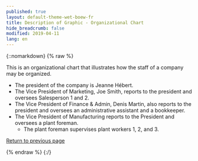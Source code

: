 ```yaml
---
published: true
layout: default-theme-wet-boew-fr
title: Description of Graphic - Organizational Chart
hide_breadcrumb: false
modified: 2019-04-11
lang: en
---
```

{::nomarkdown}
{% raw %}
<p>This is an organizational chart that illustrates how the staff of a company may be organized. </p>
<ul>
	<li>The president of the company is Jeanne H&eacute;bert. </li>
	<li>The Vice President of Marketing, Joe Smith, reports to the president and oversees Salesperson 1 and 2. </li>
	<li>The Vice President of Finance &amp; Admin, Denis Martin, also reports to the president and oversees an administrative assistant and a bookkeeper. </li>
	<li>The Vice President of Manufacturing reports to the President and oversees a plant foreman.
		<ul>
			<li>The plant foreman supervises plant workers 1, 2, and 3.</li>
		</ul>
	</li>
</ul>
<p><a href="images-en.html#org">Return to previous page</a></p>
{% endraw %}
{:/}
